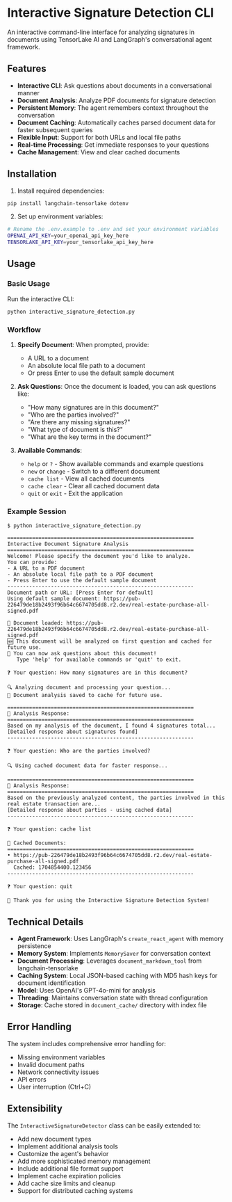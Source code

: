 # Interactive Signature Detection CLI

An interactive command-line interface for analyzing signatures in documents using TensorLake AI and LangGraph's conversational agent framework.

## Features

- **Interactive CLI**: Ask questions about documents in a conversational manner
- **Document Analysis**: Analyze PDF documents for signature detection
- **Persistent Memory**: The agent remembers context throughout the conversation
- **Document Caching**: Automatically caches parsed document data for faster subsequent queries
- **Flexible Input**: Support for both URLs and local file paths
- **Real-time Processing**: Get immediate responses to your questions
- **Cache Management**: View and clear cached documents

## Installation

1. Install required dependencies:
```bash
pip install langchain-tensorlake dotenv
```

2. Set up environment variables:
```bash
# Rename the .env.example to .env and set your environment variables
OPENAI_API_KEY=your_openai_api_key_here
TENSORLAKE_API_KEY=your_tensorlake_api_key_here
```

## Usage

### Basic Usage

Run the interactive CLI:
```bash
python interactive_signature_detection.py
```

### Workflow

1. **Specify Document**: When prompted, provide:
   - A URL to a document
   - An absolute local file path to a document  
   - Or press Enter to use the default sample document

2. **Ask Questions**: Once the document is loaded, you can ask questions like:
   - "How many signatures are in this document?"
   - "Who are the parties involved?"
   - "Are there any missing signatures?"
   - "What type of document is this?"
   - "What are the key terms in the document?"

3. **Available Commands**:
   - `help` or `?` - Show available commands and example questions
   - `new` or `change` - Switch to a different document
   - `cache list` - View all cached documents
   - `cache clear` - Clear all cached document data
   - `quit` or `exit` - Exit the application

### Example Session

```
$ python interactive_signature_detection.py

============================================================
Interactive Document Signature Analysis
============================================================
Welcome! Please specify the document you'd like to analyze.
You can provide:
- A URL to a PDF document
- An absolute local file path to a PDF document
- Press Enter to use the default sample document
------------------------------------------------------------
Document path or URL: [Press Enter for default]
Using default sample document: https://pub-226479de18b2493f96b64c6674705dd8.r2.dev/real-estate-purchase-all-signed.pdf

📄 Document loaded: https://pub-226479de18b2493f96b64c6674705dd8.r2.dev/real-estate-purchase-all-signed.pdf
🆕 This document will be analyzed on first question and cached for future use.
💬 You can now ask questions about this document!
   Type 'help' for available commands or 'quit' to exit.

❓ Your question: How many signatures are in this document?

🔍 Analyzing document and processing your question...
💾 Document analysis saved to cache for future use.

============================================================
🤖 Analysis Response:
============================================================
Based on my analysis of the document, I found 4 signatures total...
[Detailed response about signatures found]
------------------------------------------------------------

❓ Your question: Who are the parties involved?

🔍 Using cached document data for faster response...

============================================================
🤖 Analysis Response:
============================================================
Based on the previously analyzed content, the parties involved in this real estate transaction are...
[Detailed response about parties - using cached data]
------------------------------------------------------------

❓ Your question: cache list

📂 Cached Documents:
============================================================
• https://pub-226479de18b2493f96b64c6674705dd8.r2.dev/real-estate-purchase-all-signed.pdf
  Cached: 1704854400.123456
------------------------------------------------------------

❓ Your question: quit

👋 Thank you for using the Interactive Signature Detection System!
```

## Technical Details

- **Agent Framework**: Uses LangGraph's `create_react_agent` with memory persistence
- **Memory System**: Implements `MemorySaver` for conversation context
- **Document Processing**: Leverages `document_markdown_tool` from langchain-tensorlake
- **Caching System**: Local JSON-based caching with MD5 hash keys for document identification
- **Model**: Uses OpenAI's GPT-4o-mini for analysis
- **Threading**: Maintains conversation state with thread configuration
- **Storage**: Cache stored in `document_cache/` directory with index file

## Error Handling

The system includes comprehensive error handling for:
- Missing environment variables
- Invalid document paths
- Network connectivity issues
- API errors
- User interruption (Ctrl+C)

## Extensibility

The `InteractiveSignatureDetector` class can be easily extended to:
- Add new document types
- Implement additional analysis tools
- Customize the agent's behavior
- Add more sophisticated memory management
- Include additional file format support
- Implement cache expiration policies
- Add cache size limits and cleanup
- Support for distributed caching systems
